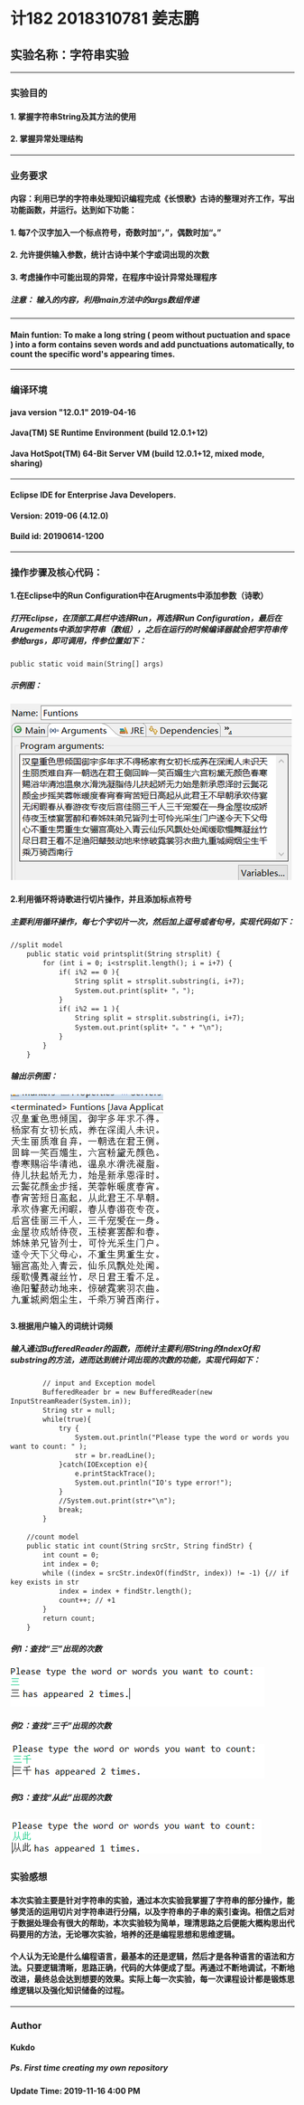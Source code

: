 # 计182 2018310781 姜志鹏
## 实验名称：字符串实验
---
### 实验目的
#### 1. 掌握字符串String及其方法的使用
#### 2. 掌握异常处理结构
---
### 业务要求
#### 内容：利用已学的字符串处理知识编程完成《长恨歌》古诗的整理对齐工作，写出功能函数，并运行。达到如下功能：
#### 1.	每7个汉字加入一个标点符号，奇数时加“，”，偶数时加“。”
#### 2.	允许提供输入参数，统计古诗中某个字或词出现的次数
#### 3.	考虑操作中可能出现的异常，在程序中设计异常处理程序
##### 注意： 输入的内容，利用main方法中的args数组传递
---
#### Main funtion: To make a long string ( peom without puctuation and space ) into a form contains seven words and add punctuations automatically, to count the specific word's appearing times.
---
### 编译环境
#### java version "12.0.1" 2019-04-16
#### Java(TM) SE Runtime Environment (build 12.0.1+12)
#### Java HotSpot(TM) 64-Bit Server VM (build 12.0.1+12, mixed mode, sharing)
---
#### Eclipse IDE for Enterprise Java Developers.
#### Version: 2019-06 (4.12.0)
#### Build id: 20190614-1200
---
### 操作步骤及核心代码：
#### 1.在Eclipse中的Run Configuration中在Arugments中添加参数（诗歌）
##### 打开Eclipse，在顶部工具栏中选择Run，再选择Run Configuration，最后在Arugements中添加字符串（数组），之后在运行的时候编译器就会把字符串传参给args，即可调用，传参位置如下：
~~~ 
public static void main(String[] args) 
~~~
##### 示例图：
![image1](https://github.com/Kukdo/Seven-words-poem/blob/master/images/1.PNG)
#### 2.利用循环将诗歌进行切片操作，并且添加标点符号
##### 主要利用循环操作，每七个字切片一次，然后加上逗号或者句号，实现代码如下：
~~~
//split model
	public static void printsplit(String strsplit) {
		for (int i = 0; i<strsplit.length(); i = i+7) {
			if( i%2 == 0 ){
				String split = strsplit.substring(i, i+7);
				System.out.print(split+ "，");			
			} 
			if( i%2 == 1 ){
				String split = strsplit.substring(i, i+7);
				System.out.print(split+ "。" + "\n");			
			} 
		}	
	}
~~~
##### 输出示例图：
![image2](https://github.com/Kukdo/Seven-words-poem/blob/master/images/2.PNG)
#### 3.根据用户输入的词统计词频
##### 输入通过BufferedReader的函数，而统计主要利用String的IndexOf和substring的方法，进而达到统计词出现的次数的功能，实现代码如下：
~~~
    	// input and Exception model
        BufferedReader br = new BufferedReader(new InputStreamReader(System.in));   
        String str = null;
        while(true){
            try {
                System.out.println("Please type the word or words you want to count: " );
                str = br.readLine();
            }catch(IOException e){
                e.printStackTrace();
                System.out.println("IO's type error!");
            }
            //System.out.print(str+"\n");
            break;
        }
        
	//count model
	public static int count(String srcStr, String findStr) {
		int count = 0;
		int index = 0;
		while ((index = srcStr.indexOf(findStr, index)) != -1) {// if key exists in str
			index = index + findStr.length();
			count++; // +1
		}
		return count;
	}
~~~
##### 例1：查找“三”出现的次数
![image3](https://github.com/Kukdo/Seven-words-poem/blob/master/images/3.PNG)
##### 例2：查找“三千”出现的次数
![image4](https://github.com/Kukdo/Seven-words-poem/blob/master/images/4.PNG)
##### 例3：查找“从此”出现的次数
![image5](https://github.com/Kukdo/Seven-words-poem/blob/master/images/5.PNG)
---
### 实验感想
#### 本次实验主要是针对字符串的实验，通过本次实验我掌握了字符串的部分操作，能够灵活的运用切片对字符串进行分隔，以及字符串的子串的索引查询。相信之后对于数据处理会有很大的帮助，本次实验较为简单，理清思路之后便能大概构思出代码要用的方法，无论哪次实验，培养的还是编程思想和思维逻辑。
#### 个人认为无论是什么编程语言，最基本的还是逻辑，然后才是各种语言的语法和方法。只要逻辑清晰，思路正确，代码的大体便成了型。再通过不断地调试，不断地改进，最终总会达到想要的效果。实际上每一次实验，每一次课程设计都是锻炼思维逻辑以及强化知识储备的过程。
---
### Author
#### Kukdo 
##### Ps. First time creating my own repository
#### Update Time: 2019-11-16 4:00 PM
